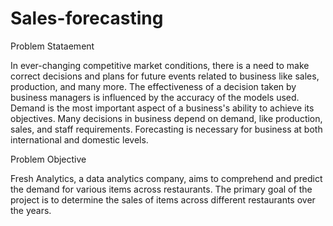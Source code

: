 # Sales-forecasting

Problem Stataement

In ever-changing competitive market conditions, there is a need to make correct decisions and plans for future events related to business like sales, production, and many more. 
The effectiveness of a decision taken by business managers is influenced by the accuracy of the models used. 
Demand is the most important aspect of a business's ability to achieve its objectives. 
Many decisions in business depend on demand, like production, sales, and staff requirements. 
Forecasting is necessary for business at both international and domestic levels.

Problem Objective

Fresh Analytics, a data analytics company, aims to comprehend and predict the demand for various items across restaurants. 
The primary goal of the project is to determine the sales of items across different restaurants over the years.
